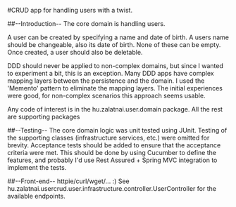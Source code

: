 #CRUD app for handling users with a twist.

##--Introduction--
The core domain is handling users.

A user can be created by specifying a name and date of birth.
A users name should be changeable, also its date of birth. None of these can be empty.
Once created, a user should also be deletable.

DDD should never be applied to non-complex domains, but since I wanted to experiment a bit, this is an exception.
Many DDD apps have complex mapping layers between the persistence and the domain. I used the 'Memento' pattern to eliminate
the mapping layers. The initial experiences were good, for non-complex scenarios this approach seems usable.

Any code of interest is in the hu.zalatnai.user.domain package. All the rest are supporting packages

##--Testing--
The core domain logic was unit tested using JUnit. Testing of the supporting classes (infrastructure services, etc.) were omitted for brevity.
Acceptance tests should be added to ensure that the acceptance criteria were met. This should be done by using
Cucumber to define the features, and probably I'd use Rest Assured + Spring MVC integration to implement the tests.

##--Front-end--
httpie/curl/wget/... :)
See hu.zalatnai.usercrud.user.infrastructure.controller.UserController for the available endpoints.
